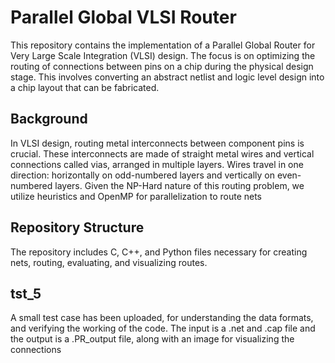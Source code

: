 # Parallel Global VLSI Router

This repository contains the implementation of a Parallel Global Router for Very Large Scale Integration (VLSI) design. The focus is on optimizing the routing of connections between pins on a chip during the physical design stage. This involves converting an abstract netlist and logic level design into a chip layout that can be fabricated.

## Background

In VLSI design, routing metal interconnects between component pins is crucial. These interconnects are made of straight metal wires and vertical connections called vias, arranged in multiple layers. Wires travel in one direction: horizontally on odd-numbered layers and vertically on even-numbered layers. Given the NP-Hard nature of this routing problem, we utilize heuristics and OpenMP for parallelization to route nets


## Repository Structure

The repository includes C, C++, and Python files necessary for creating nets, routing, evaluating, and visualizing routes.

## tst_5

A small test case has been uploaded, for understanding the data formats, and verifying the working of the code. The input is a .net and .cap file and the output is a .PR_output file, along with an image for visualizing the connections
